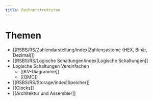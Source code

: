 ```yaml
---
title: Rechnerstrukturen
---
```

# Themen
- [[RSBS/RS/Zahlendarstellung/index|Zahlensysteme (HEX, Binär, Dezimal)]]
- [[RSBS/RS/Logische Schaltungen/index|Logische Schaltungen]]
- Logische Schaltungen Vereinfachen
	-  [[KV-Diagramme]]
	- [[QMC]]
- [[RSBS/RS/Storage/index|Speicher]]
- [[Clocks]]
- [[Architektur und Assembler]]